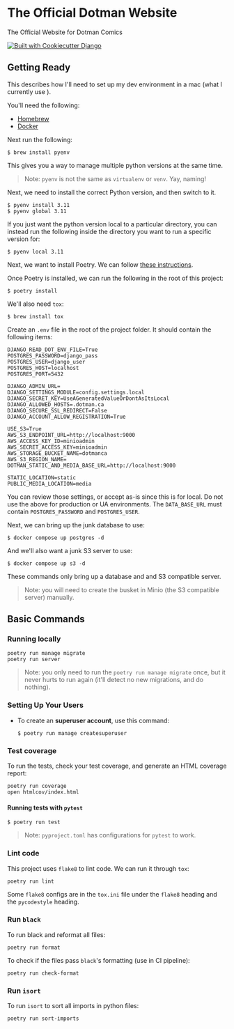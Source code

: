 # The Official Dotman Website

The Official Website for Dotman Comics

[![Built with Cookiecutter Django](https://img.shields.io/badge/built%20with-Cookiecutter%20Django-ff69b4.svg)](https://github.com/pydanny/cookiecutter-django/)

## Getting Ready

This describes how I'll need to set up my dev environment in a mac (what I currently use ).

You'll need the following:

- [Homebrew](https://brew.sh/)
- [Docker](https://www.docker.com/get-docker)

Next run the following:

    $ brew install pyenv

This gives you a way to manage multiple python versions at the same time.

> Note: `pyenv` is not the same as `virtualenv` or `venv`. Yay, naming!

Next, we need to install the correct Python version, and then switch to it.

    $ pyenv install 3.11
    $ pyenv global 3.11

If you just want the python version local to a particular directory, you can instead run the following inside the directory you want to run a specific version for:

    $ pyenv local 3.11

Next, we want to install Poetry. We can follow [these instructions](https://python-poetry.org/docs/).

Once Poetry is installed, we can run the following in the root of this project:

    $ poetry install

We'll also need `tox`:

    $ brew install tox

Create an `.env` file in the root of the project folder. It should contain the following items:

```
DJANGO_READ_DOT_ENV_FILE=True
POSTGRES_PASSWORD=django_pass
POSTGRES_USER=django_user
POSTGRES_HOST=localhost
POSTGRES_PORT=5432

DJANGO_ADMIN_URL=
DJANGO_SETTINGS_MODULE=config.settings.local
DJANGO_SECRET_KEY=UseAGeneratedValueOrDontAsItsLocal
DJANGO_ALLOWED_HOSTS=.dotman.ca
DJANGO_SECURE_SSL_REDIRECT=False
DJANGO_ACCOUNT_ALLOW_REGISTRATION=True

USE_S3=True
AWS_S3_ENDPOINT_URL=http://localhost:9000
AWS_ACCESS_KEY_ID=minioadmin
AWS_SECRET_ACCESS_KEY=minioadmin
AWS_STORAGE_BUCKET_NAME=dotmanca
AWS_S3_REGION_NAME=
DOTMAN_STATIC_AND_MEDIA_BASE_URL=http://localhost:9000

STATIC_LOCATION=static
PUBLIC_MEDIA_LOCATION=media
```

You can review those settings, or accept as-is since this is for local. Do not use the above for production or UA environments. The `DATA_BASE_URL` must contain `POSTGRES_PASSWORD` and `POSTGRES_USER`.

Next, we can bring up the junk database to use:

    $ docker compose up postgres -d

And we'll also want a junk S3 server to use:

    $ docker compose up s3 -d

These commands only bring up a database and and S3 compatible server.

> Note: you will need to create the busket in Minio (the S3 compatible server) manually.

## Basic Commands

### Running locally

```
poetry run manage migrate
poetry run server
```
> Note: you only need to run the `poetry run manage migrate` once, but it never hurts to run again (it'll detect no new migrations, and do nothing).

### Setting Up Your Users

- To create an **superuser account**, use this command:

      $ poetry run manage createsuperuser

### Test coverage

To run the tests, check your test coverage, and generate an HTML
coverage report:

```
poetry run coverage
open htmlcov/index.html
```

#### Running tests with `pytest`

    $ poetry run test

> Note: `pyproject.toml` has configurations for `pytest` to work.

### Lint code

This project uses `flake8` to lint code. We can run it through `tox`:

```
poetry run lint
```

Some `flake8` configs are in the `tox.ini` file under the `flake8` heading and the `pycodestyle` heading.

### Run `black`

To run black and reformat all files:

```
poetry run format
```

To check if the files pass `black`'s formatting (use in CI pipeline):

```
poetry run check-format
```

### Run `isort`

To run `isort` to sort all imports in python files:

```
poetry run sort-imports
```
